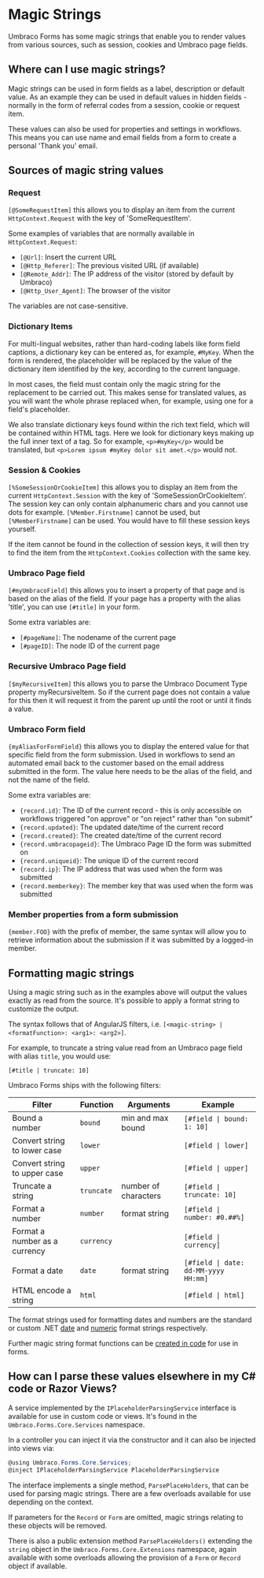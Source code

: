 # Magic Strings

Umbraco Forms has some magic strings that enable you to render values from various sources, such as session, cookies and Umbraco page fields.

## Where can I use magic strings?

Magic strings can be used in form fields as a label, description or default value. As an example they can be used in default values in hidden fields - normally in the form of referral codes from a session, cookie or request item.

These values can also be used for properties and settings in workflows. This means you can use name and email fields from a form to create a personal 'Thank you' email.

## Sources of magic string values

### Request

`[@SomeRequestItem]` this allows you to display an item from the current `HttpContext.Request` with the key of 'SomeRequestItem'.

Some examples of variables that are normally available in `HttpContext.Request`:

* `[@Url]`: Insert the current URL
* `[@Http_Referer]`: The previous visited URL (if available)
* `[@Remote_Addr]`: The IP address of the visitor (stored by default by Umbraco)
* `[@Http_User_Agent]`: The browser of the visitor

The variables are not case-sensitive.

### Dictionary Items

For multi-lingual websites, rather than hard-coding labels like form field captions, a dictionary key can be entered as, for example, `#MyKey`. When the form is rendered, the placeholder will be replaced by the value of the dictionary item identified by the key, according to the current language.

In most cases, the field must contain only the magic string for the replacement to be carried out. This makes sense for translated values, as you will want the whole phrase replaced when, for example, using one for a field's placeholder.

We also translate dictionary keys found within the rich text field, which will be contained within HTML tags. Here we look for dictionary keys making up the full inner text of a tag. So for example, `<p>#myKey</p>` would be translated, but `<p>Lorem ipsum #myKey dolor sit amet.</p>` would not.

### Session & Cookies

`[%SomeSessionOrCookieItem]` this allows you to display an item from the current `HttpContext.Session` with the key of 'SomeSessionOrCookieItem'. The session key can only contain alphanumeric chars and you cannot use dots for example. `[%Member.Firstname]` cannot be used, but `[%MemberFirstname]` can be used. You would have to fill these session keys yourself.

If the item cannot be found in the collection of session keys, it will then try to find the item from the `HttpContext.Cookies` collection with the same key.

### Umbraco Page field

`[#myUmbracoField]` this allows you to insert a property of that page and is based on the alias of the field. If your page has a property with the alias 'title', you can use `[#title]` in your form.

Some extra variables are:

* `[#pageName]`: The nodename of the current page
* `[#pageID]`: The node ID of the current page

### Recursive Umbraco Page field

`[$myRecursiveItem]` this allows you to parse the Umbraco Document Type property myRecursiveItem. So if the current page does not contain a value for this then it will request it from the parent up until the root or until it finds a value.

### Umbraco Form field

`{myAliasForFormField}` this allows you to display the entered value for that specific field from the form submission. Used in workflows to send an automated email back to the customer based on the email address submitted in the form. The value here needs to be the alias of the field, and not the name of the field.

Some extra variables are:

* `{record.id}`: The ID of the current record - this is only accessible on workflows triggered "on approve" or "on reject" rather than "on submit"
* `{record.updated}`: The updated date/time of the current record
* `{record.created}`: The created date/time of the current record
* `{record.umbracopageid}`: The Umbraco Page ID the form was submitted on
* `{record.uniqueid}`: The unique ID of the current record
* `{record.ip}`: The IP address that was used when the form was submitted
* `{record.memberkey}`: The member key that was used when the form was submitted

### Member properties from a form submission

`{member.FOO}` with the prefix of member, the same syntax will allow you to retrieve information about the submission if it was submitted by a logged-in member.

## Formatting magic strings

Using a magic string such as in the examples above will output the values exactly as read from the source. It's possible to apply a format string to customize the output.

The syntax follows that of AngularJS filters, i.e. `[<magic-string> | <formatFunction>: <arg1>: <arg2>]`.

For example, to truncate a string value read from an Umbraco page field with alias `title`, you would use:

```
[#title | truncate: 10]
```

Umbraco Forms ships with the following filters:

| Filter                        | Function   | Arguments            | Example                              |
| ----------------------------- | ---------- | -------------------- | ------------------------------------ |
| Bound a number                | `bound`    | min and max bound    | `[#field \| bound: 1: 10]`           |
| Convert string to lower case  | `lower`    |                      | `[#field \| lower]`                  |
| Convert string to upper case  | `upper`    |                      | `[#field \| upper]`                  |
| Truncate a string             | `truncate` | number of characters | `[#field \| truncate: 10]`           |
| Format a number               | `number`   | format string        | `[#field \| number: #0.##%]`         |
| Format a number as a currency | `currency` |                      | `[#field \| currency]`               |
| Format a date                 | `date`     | format string        | `[#field \| date: dd-MM-yyyy HH:mm]` |
| HTML encode a string          | `html`     |                      | `[#field \| html]`                   |

The format strings used for formatting dates and numbers are the standard or custom .NET [date](https://docs.microsoft.com/en-us/dotnet/standard/base-types/standard-date-and-time-format-strings) and [numeric](https://docs.microsoft.com/en-us/dotnet/standard/base-types/standard-numeric-format-strings) format strings respectively.

Further magic string format functions can be [created in code](extending/adding-a-magic-string-format-function.md) for use in forms.

## How can I parse these values elsewhere in my C# code or Razor Views?

A service implemented by the `IPlaceholderParsingService` interface is available for use in custom code or views. It's found in the `Umbraco.Forms.Core.Services` namespace.

In a controller you can inject it via the constructor and it can also be injected into views via:

```csharp
@using Umbraco.Forms.Core.Services;
@inject IPlaceholderParsingService PlaceholderParsingService
```

The interface implements a single method, `ParsePlaceHolders`, that can be used for parsing magic strings. There are a few overloads available for use depending on the context.

If parameters for the `Record` or `Form` are omitted, magic strings relating to these objects will be removed.

There is also a public extension method `ParsePlaceHolders()` extending the `string` object in the `Umbraco.Forms.Core.Extensions` namespace, again available with some overloads allowing the provision of a `Form` or `Record` object if available.
